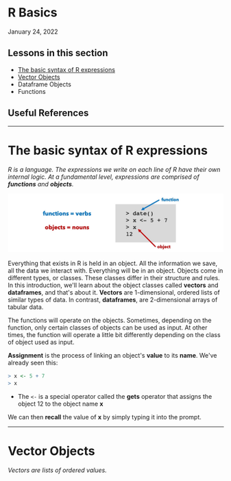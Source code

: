 # R Basics
January 24, 2022

## Lessons in this section
  * [The basic syntax of R expressions](#the-basic-syntax-of-r-expressions)
  * [Vector Objects](#vector-objects)
  * Dataframe Objects
  * Functions

## Useful References

-----

# The basic syntax of R expressions

_R is a language. The expressions we write on each line of R have their own internal logic. At a fundamental level, expressions are comprised of **functions** and **objects**._

<img src="webContent/WebContent_Powerpoint_functions_objects.jpg" width="600">

Everything that exists in R is held in an object. All the information we save, all the data we interact with. Everything will be in an object. Objects come in different types, or classes. These classes differ in their structure and rules. In this introduction, we'll learn about the object classes called **vectors** and **dataframes**, and that's about it. **Vectors** are 1-dimensional, ordered lists of similar types of data. In contrast, **dataframes**, are 2-dimensional arrays of tabular data.

The functions will operate on the objects. Sometimes, depending on the function, only certain classes of objects can be used as input. At other times, the function will operate a little bit differently depending on the class of object used as input.

**Assignment** is the process of linking an object's **value** to its **name**. We've already seen this:

```r
> x <- 5 + 7
> x
```

  * The `<-` is a special operator called the **gets** operator that assigns the object 12 to the object name **x**

We can then **recall** the value of **x** by simply typing it into the prompt. 




-----

# Vector Objects

_Vectors are lists of ordered values._
